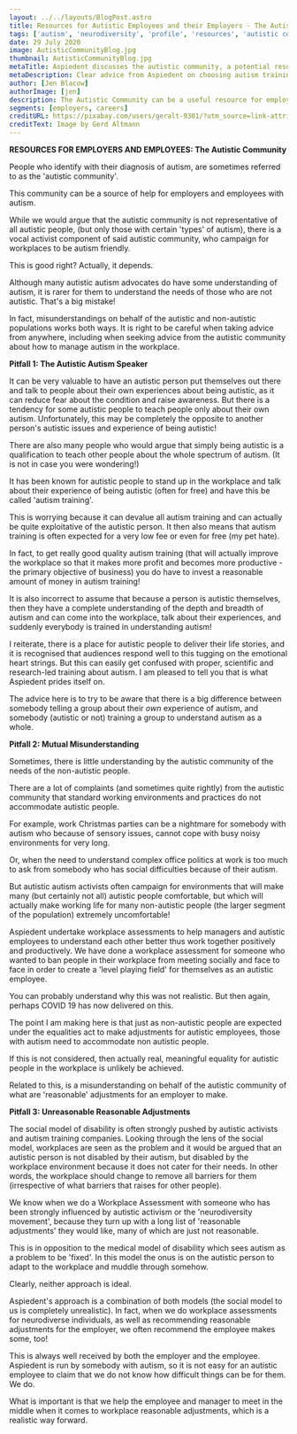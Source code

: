 ```yaml
---
layout: ../../layouts/BlogPost.astro
title: Resources for Autistic Employees and their Employers - The Autistic Community
tags: ['autism', 'neurodiversity', 'profile', 'resources', 'autistic community', 'social model', 'activist']
date: 29 July 2020
image: AutisticCommunityBlog.jpg
thumbnail: AutisticCommunityBlog.jpg
metaTitle: Aspiedent discusses the autistic community, a potential resource for the employers and employees with autism.
metaDescription: Clear advice from Aspiedent on choosing autism training solutions when managing autism in the workplace.
author: [Jen Blacow]
authorImage: [jen]
description: The Autistic Community can be a useful resource for employers and employees with autism, but it can be confused with expert autism training.
segments: [employers, careers]
creditURL: https://pixabay.com/users/geralt-9301/?utm_source=link-attribution&utm_medium=referral&utm_campaign=image&utm_content=2198961
creditText: Image by Gerd Altmann
---
```

**RESOURCES FOR EMPLOYERS AND EMPLOYEES: The Autistic Community**

People who identify with their diagnosis of autism, are sometimes
referred to as the 'autistic community'.

This community can be a source of help for employers and employees with
autism.

While we would argue that the autistic community is not representative
of all autistic people, (but only those with certain 'types' of autism),
there is a vocal activist component of said autistic community, who
campaign for workplaces to be autism friendly.

This is good right? Actually, it depends.

Although many autistic autism advocates do have some understanding of
autism, it is rarer for them to understand the needs of those who are
not autistic. That's a big mistake!

In fact, misunderstandings on behalf of the autistic and non-autistic
populations works both ways. It is right to be careful when taking
advice from anywhere, including when seeking advice from the autistic
community about how to manage autism in the workplace.

**Pitfall 1: The Autistic Autism Speaker**

It can be very valuable to have an autistic person put themselves out
there and talk to people about their own experiences about being
autistic, as it can reduce fear about the condition and raise awareness.
But there is a tendency for some autistic people to teach people only
about their own autism. Unfortunately, this may be completely the
opposite to another person's autistic issues and experience of being
autistic!

There are also many people who would argue that simply being autistic is
a qualification to teach other people about the whole spectrum of
autism. (It is not in case you were wondering!)

It has been known for autistic people to stand up in the workplace and
talk about their experience of being autistic (often for free) and have
this be called 'autism training'.

This is worrying because it can devalue all autism training and can
actually be quite exploitative of the autistic person. It then also
means that autism training is often expected for a very low fee or even
for free (my pet hate).

In fact, to get really good quality autism training (that will actually
improve the workplace so that it makes more profit and becomes more
productive - the primary objective of business) you do have to invest a
reasonable amount of money in autism training!

It is also incorrect to assume that because a person is autistic
themselves, then they have a complete understanding of the depth and
breadth of autism and can come into the workplace, talk about their
experiences, and suddenly everybody is trained in understanding autism!

I reiterate, there is a place for autistic people to deliver their life
stories, and it is recognised that audiences respond well to this
tugging on the emotional heart strings. But this can easily get confused
with proper, scientific and research-led training about autism. I am
pleased to tell you that is what Aspiedent prides itself on.

The advice here is to try to be aware that there is a big difference
between somebody telling a group about their *own* experience of autism,
and somebody (autistic or not) training a group to understand autism as
a whole.

**Pitfall 2: Mutual Misunderstanding**

Sometimes, there is little understanding by the autistic community of
the needs of the non-autistic people.

There are a lot of complaints (and sometimes quite rightly) from the
autistic community that standard working environments and practices do
not accommodate autistic people.

For example, work Christmas parties can be a nightmare for somebody with
autism who because of sensory issues, cannot cope with busy noisy
environments for very long.

Or, when the need to understand complex office politics at work is too
much to ask from somebody who has social difficulties because of their
autism.

But autistic autism activists often campaign for environments that will
make many (but certainly not all) autistic people comfortable, but which
will actually make working life for many non-autistic people (the larger
segment of the population) extremely uncomfortable!

Aspiedent undertake workplace assessments to help managers and autistic
employees to understand each other better thus work together positively
and productively. We have done a workplace assessment for someone who
wanted to ban people in their workplace from meeting socially and face
to face in order to create a 'level playing field' for themselves as an
autistic employee.

You can probably understand why this was not realistic. But then again,
perhaps COVID 19 has now delivered on this.

The point I am making here is that just as non-autistic people are
expected under the equalities act to make adjustments for autistic
employees, those with autism need to accommodate non autistic people.

If this is not considered, then actually real, meaningful equality for
autistic people in the workplace is unlikely be achieved.

Related to this, is a misunderstanding on behalf of the autistic
community of what are 'reasonable' adjustments for an employer to make.

**Pitfall 3: Unreasonable Reasonable Adjustments**

The social model of disability is often strongly pushed by autistic
activists and autism training companies. Looking through the lens of the
social model, workplaces are seen as the problem and it would be argued
that an autistic person is not disabled by their autism, but disabled by
the workplace environment because it does not cater for their needs. In
other words, the workplace should change to remove all barriers for them
(irrespective of what barriers that raises for other people).

We know when we do a Workplace Assessment with someone who has been
strongly influenced by autistic activism or the 'neurodiversity
movement', because they turn up with a long list of 'reasonable
adjustments' they would like, many of which are just not reasonable.

This is in opposition to the medical model of disability which sees
autism as a problem to be 'fixed'. In this model the onus is on the
autistic person to adapt to the workplace and muddle through somehow.

Clearly, neither approach is ideal.

Aspiedent's approach is a combination of both models (the social model
to us is completely unrealistic). In fact, when we do workplace
assessments for neurodiverse individuals, as well as recommending
reasonable adjustments for the employer, we often recommend the employee
makes some, too!

This is always well received by both the employer and the employee.
Aspiedent is run by somebody with autism, so it is not easy for an
autistic employee to claim that we do not know how difficult things can
be for them. We do.

What is important is that we help the employee and manager to meet in
the middle when it comes to workplace reasonable adjustments, which is a
realistic way forward.
